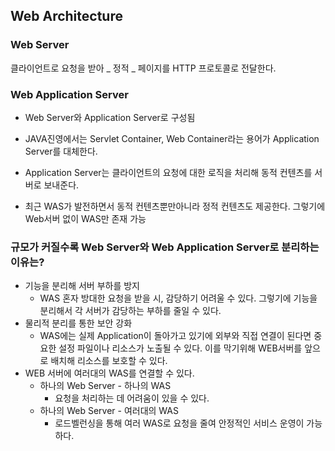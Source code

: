 ## Web Architecture

### Web Server

클라이언트로 요청을 받아 _ 정적 _ 페이지를 HTTP 프로토콜로 전달한다.

### Web Application Server

-   Web Server와 Application Server로 구성됨

-   JAVA진영에서는 Servlet Container, Web Container라는 용어가 Application Server를 대체한다.

-   Application Server는 클라이언트의 요청에 대한 로직을 처리해 동적 컨텐츠를 서버로 보내준다.

-   최근 WAS가 발전하면서 동적 컨텐츠뿐만아니라 정적 컨텐츠도 제공한다. 그렇기에 Web서버 없이 WAS만 존재 가능

### 규모가 커질수록 Web Server와 Web Application Server로 분리하는 이유는?

-   기능을 분리해 서버 부하를 방지
    -   WAS 혼자 방대한 요청을 받을 시, 감당하기 어려울 수 있다. 그렇기에 기능을 분리해서 각 서버가 감당하는 부하를 줄일 수 있다.
-   물리적 분리를 통한 보안 강화
    -   WAS에는 실제 Application이 돌아가고 있기에 외부와 직접 연결이 된다면 중요한 설정 파일이나 리소스가 노출될 수 있다. 이를 막기위해 WEB서버를 앞으로 배치해 리소스를 보호할 수 있다.
-   WEB 서버에 여러대의 WAS를 연결할 수 있다.
    -   하나의 Web Server - 하나의 WAS
        -   요청을 처리하는 데 어려움이 있을 수 있다.
    -   하나의 Web Server - 여러대의 WAS
        -   로드벨런싱을 통해 여러 WAS로 요청을 줄여 안정적인 서비스 운영이 가능하다.
